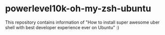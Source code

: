 # powerlevel10k-oh-my-zsh-ubuntu
This repository contains information of "How to install super awesome uber shell with best developer experience ever on Ubuntu" :)
